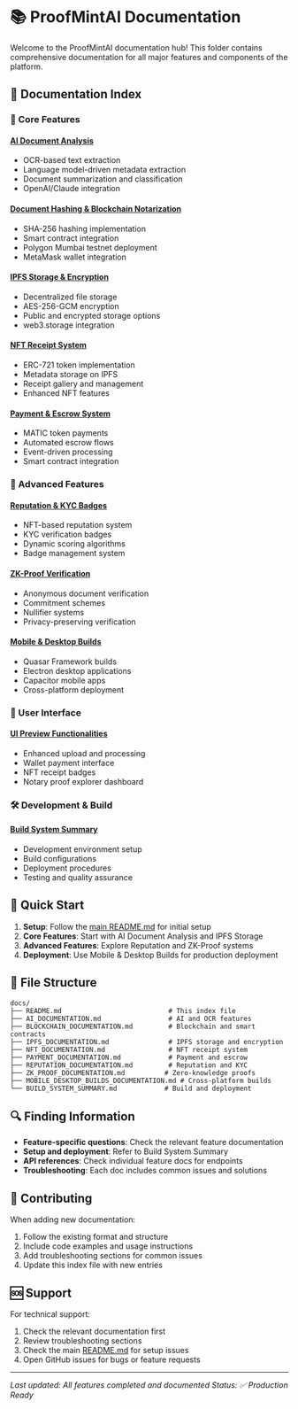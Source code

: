 # 📚 ProofMintAI Documentation

Welcome to the ProofMintAI documentation hub! This folder contains comprehensive documentation for all major features and components of the platform.

## 📖 Documentation Index

### 🎯 Core Features

#### [AI Document Analysis](AI_DOCUMENTATION.md)

- OCR-based text extraction
- Language model-driven metadata extraction
- Document summarization and classification
- OpenAI/Claude integration

#### [Document Hashing & Blockchain Notarization](BLOCKCHAIN_DOCUMENTATION.md)

- SHA-256 hashing implementation
- Smart contract integration
- Polygon Mumbai testnet deployment
- MetaMask wallet integration

#### [IPFS Storage & Encryption](IPFS_DOCUMENTATION.md)

- Decentralized file storage
- AES-256-GCM encryption
- Public and encrypted storage options
- web3.storage integration

#### [NFT Receipt System](NFT_DOCUMENTATION.md)

- ERC-721 token implementation
- Metadata storage on IPFS
- Receipt gallery and management
- Enhanced NFT features

#### [Payment & Escrow System](PAYMENT_DOCUMENTATION.md)

- MATIC token payments
- Automated escrow flows
- Event-driven processing
- Smart contract integration

### 🔐 Advanced Features

#### [Reputation & KYC Badges](REPUTATION_DOCUMENTATION.md)

- NFT-based reputation system
- KYC verification badges
- Dynamic scoring algorithms
- Badge management system

#### [ZK-Proof Verification](ZK_PROOF_DOCUMENTATION.md)

- Anonymous document verification
- Commitment schemes
- Nullifier systems
- Privacy-preserving verification

#### [Mobile & Desktop Builds](MOBILE_DESKTOP_BUILDS_DOCUMENTATION.md)

- Quasar Framework builds
- Electron desktop applications
- Capacitor mobile apps
- Cross-platform deployment

### 🎨 User Interface

#### [UI Preview Functionalities](UI_PREVIEW_DOCUMENTATION.md)

- Enhanced upload and processing
- Wallet payment interface
- NFT receipt badges
- Notary proof explorer dashboard

### 🛠 Development & Build

#### [Build System Summary](BUILD_SYSTEM_SUMMARY.md)

- Development environment setup
- Build configurations
- Deployment procedures
- Testing and quality assurance

## 🚀 Quick Start

1. **Setup**: Follow the [main README.md](../README.md) for initial setup
2. **Core Features**: Start with AI Document Analysis and IPFS Storage
3. **Advanced Features**: Explore Reputation and ZK-Proof systems
4. **Deployment**: Use Mobile & Desktop Builds for production deployment

## 📁 File Structure

```
docs/
├── README.md                           # This index file
├── AI_DOCUMENTATION.md                 # AI and OCR features
├── BLOCKCHAIN_DOCUMENTATION.md         # Blockchain and smart contracts
├── IPFS_DOCUMENTATION.md               # IPFS storage and encryption
├── NFT_DOCUMENTATION.md                # NFT receipt system
├── PAYMENT_DOCUMENTATION.md            # Payment and escrow
├── REPUTATION_DOCUMENTATION.md         # Reputation and KYC
├── ZK_PROOF_DOCUMENTATION.md          # Zero-knowledge proofs
├── MOBILE_DESKTOP_BUILDS_DOCUMENTATION.md # Cross-platform builds
└── BUILD_SYSTEM_SUMMARY.md            # Build and deployment
```

## 🔍 Finding Information

- **Feature-specific questions**: Check the relevant feature documentation
- **Setup and deployment**: Refer to Build System Summary
- **API references**: Check individual feature docs for endpoints
- **Troubleshooting**: Each doc includes common issues and solutions

## 📝 Contributing

When adding new documentation:

1. Follow the existing format and structure
2. Include code examples and usage instructions
3. Add troubleshooting sections for common issues
4. Update this index file with new entries

## 🆘 Support

For technical support:

1. Check the relevant documentation first
2. Review troubleshooting sections
3. Check the main [README.md](../README.md) for setup issues
4. Open GitHub issues for bugs or feature requests

---

_Last updated: All features completed and documented_
_Status: ✅ Production Ready_
